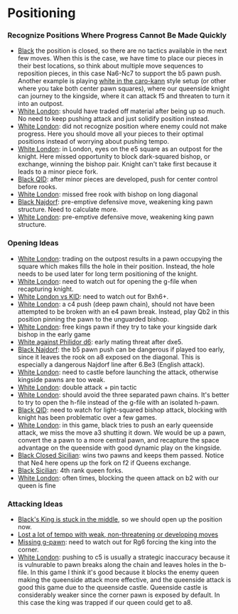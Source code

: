 # Positioning

### Recognize Positions Where Progress Cannot Be Made Quickly
- [Black](https://lichess.org/editor/rnbq1rk1/pp2ppbp/3p1np1/2pP4/2P5/2N2NP1/PP2PPBP/R1BQK2R_b_Qq_-_0_1) the position is closed, so there are no tactics available in the next few moves. When this is the case, we have time to place our pieces in their best locations, so think about multiple move sequences to reposition pieces, in this case Na6-Nc7 to support the b5 pawn push. Another example is playing [white in the caro-kann](https://lichess.org/rfRwsTAu/white#14) style setup (or other where you take both center pawn squares), where our queenside knight can journey to the kingside, where it can attack f5 and threaten to turn it into an outpost.
- [White London](https://lichess.org/0b5UX0Yr/white#36): should have traded off material after being up so much. No need to keep pushing attack and just solidify position instead.
- [White London](https://lichess.org/cyeP8QBB/white#32): did not recognize position where enemy could not make progress. Here you should move all your pieces to their optimal positions instead of worrying about pushing tempo.
- [White London](https://lichess.org/rKQDvg7l/white#16): in London, eyes on the e5 square as an outpost for the knight. Here missed opportunity to block dark-squared bishop, or exchange, winning the bishop pair. Knight can't take first because it leads to a minor piece fork.
- [Black QID](https://lichess.org/3mKjE6FJ/black#23): after minor pieces are developed, push for center control before rooks.
- [White London](https://lichess.org/eZGhhtgA/white#12): missed free rook with bishop on long diagonal
- [Black Najdorf](https://lichess.org/kZofv8hB/black#35): pre-emptive defensive move, weakening king pawn structure. Need to calculate more.
- [White London](https://lichess.org/1oMjdrdd/white#32): pre-emptive defensive move, weakening king pawn structure. 

### Opening Ideas
- [White London](https://lichess.org/WAK7JgCL/white#20): trading on the outpost results in a pawn occupying the square which makes fills the hole in their position. Instead, the hole needs to be used later for long term positioning of the knight.
- [White London](https://lichess.org/7Ngh12Kp/white#12): need to watch out for opening the g-file when recapturing knight.
- [White London vs KID](https://lichess.org/1cPN468z/white#19): need to watch out for Bxh6+.
- [White London](https://lichess.org/1XYcNlXs/white#18): a c4 push (deep pawn chain), should not have been attempted to be broken with an e4 pawn break. Instead, play Qb2 in this position pinning the pawn to the unguarded bishop.
- [White London](https://lichess.org/20jo57L9/white#14): free kings pawn if they try to take your kingside dark bishop in the early game
- [White against Philidor d6](https://lichess.org/tlloOW1i/white#8): early mating threat after dxe5.
- [Black Najdorf](https://lichess.org/fyOLhLih/black#15): the b5 pawn push can be dangerous if played too early, since it leaves the rook on a8 exposed on the diagonal. This is especially a dangerous Najdorf line after 6.Be3 (English attack).
- [White London](https://lichess.org/xth1RrDs/white#32): need to castle before launching the attack, otherwise kingside pawns are too weak.
- [White London](https://lichess.org/ZEHo5GSo/white#12): double attack + pin tactic
- [White London](https://lichess.org/XabOt7HN/white#16): should avoid the three separated pawn chains. It's better to try to open the h-file instead of the g-file with an isolated h-pawn.
- [Black QID](https://lichess.org/0DqPASJa/black#15): need to watch for light-squared bishop attack, blocking with knight has been problematic over a few games.
- [White London](https://lichess.org/0qIMkeTT/white#18): in this game, black tries to push an early queenside attack, we miss the move a3 shutting it down. We would be up a pawn, convert the a pawn to a more central pawn, and recapture the space advantage on the queenside with good dynamic play on the kingside.
- [Black Closed Sicilian](https://lichess.org/7xso3TZU/black#11): wins two pawns and keeps them passed. Notice that Ne4 here opens up the fork on f2 if Queens exchange.
- [Black Sicilian](https://lichess.org/edD1VVlL/black#9): 4th rank queen forks.
- [White London](https://lichess.org/xXfmHl63/white#10): often times, blocking the queen attack on b2 with our queen is fine

### Attacking Ideas
- [Black's King is stuck in the middle](https://lichess.org/rfRwsTAu/white#48), so we should open up the position now.
- [Lost a lot of tempo with weak, non-threatening or developing moves](https://lichess.org/1Cv8wk7J/black#31)
- [Missing g-pawn](https://lichess.org/tlloOW1i/white#43): need to watch out for Rg6 forcing the king into the corner.
- [White London](https://lichess.org/xth1RrDs/white#26): pushing to c5 is usually a strategic inaccuracy because it is vulnurable to pawn breaks along the chain and leaves holes in the b-file. In this game I think it's good because it blocks the enemy queen making the queenside attack more effective, and the queenside attack is good this game due to the queenside castle. Queenside castle is considerably weaker since the corner pawn is exposed by default. In this case the king was trapped if our queen could get to a8.

